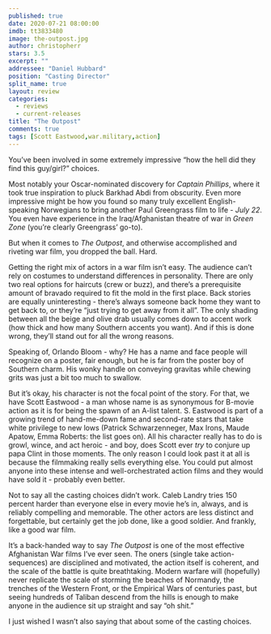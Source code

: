 ```yaml
---
published: true
date: 2020-07-21 08:00:00
imdb: tt3833480
image: the-outpost.jpg
author: christopherr
stars: 3.5
excerpt: ""
addressee: "Daniel Hubbard"
position: "Casting Director"
split_name: true
layout: review
categories: 
  - reviews
  - current-releases
title: "The Outpost"
comments: true
tags: [Scott Eastwood,war.military,action]
---
```

You’ve been involved in some extremely impressive “how the hell did they find this guy/girl?” choices. 

Most notably your Oscar-nominated discovery for _Captain Phillips_, where it took true inspiration to pluck Barkhad Abdi from obscurity. Even more impressive might be how you found so many truly excellent English-speaking Norwegians to bring another Paul Greengrass film to life - _July 22_. You even have experience in the Iraq/Afghanistan theatre of war in _Green Zone_ (you’re clearly Greengrass’ go-to). 

But when it comes to _The Outpost_, and otherwise accomplished and riveting war film, you dropped the ball. Hard.

Getting the right mix of actors in a war film isn’t easy. The audience can’t rely on costumes to understand differences in personality. There are only two real options for haircuts (crew or buzz), and there’s a prerequisite amount of bravado required to fit the mold in the first place. Back stories are equally uninteresting - there’s always someone back home they want to get back to, or they’re “just trying to get away from it all”. The only shading between all the beige and olive drab usually comes down to accent work (how thick and how many Southern accents you want). And if this is done wrong, they’ll stand out for all the wrong reasons. 

Speaking of, Orlando Bloom - why? He has a name and face people will recognize on a poster, fair enough, but he is far from the poster boy of Southern charm. His wonky handle on conveying gravitas while chewing grits was just a bit too much to swallow.

But it’s okay, his character is not the focal point of the story. For that, we have Scott Eastwood - a man whose name is as synonymous for B-movie action as it is for being the spawn of an A-list talent. S. Eastwood is part of a growing trend of hand-me-down fame and second-rate stars that take white privilege to new lows (Patrick Schwarzenneger, Max Irons, Maude Apatow, Emma Roberts: the list goes on). All his character really has to do is growl, wince, and act heroic - and boy, does Scott ever _try_ to conjure up papa Clint in those moments. The only reason I could look past it at all is because the filmmaking really sells everything else. You could put almost anyone into these intense and well-orchestrated action films and they would have sold it - probably even better.

Not to say all the casting choices didn’t work. Caleb Landry tries 150 percent harder than everyone else in every movie he’s in, always, and is reliably compelling and memorable. The other actors are less distinct and forgettable, but certainly get the job done, like a good soldier. And frankly, like a good war film. 

It’s a back-handed way to say _The Outpost_ is one of the most effective Afghanistan War films I’ve ever seen. The oners (single take action-sequences) are disciplined and motivated, the action itself is coherent, and the scale of the battle is quite breathtaking. Modern warfare will (hopefully) never replicate the scale of storming the beaches of Normandy, the trenches of the Western Front, or the Empirical Wars of centuries past, but seeing hundreds of Taliban descend from the hills is enough to make anyone in the audience sit up straight and say “oh shit.” 

I just wished I wasn’t also saying that about some of the casting choices.